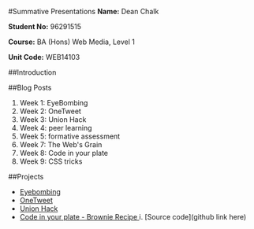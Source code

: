 #Summative Presentations
**Name:** Dean Chalk

**Student No:** 96291515

**Course:** BA (Hons) Web Media, Level 1

**Unit Code:** WEB14103

##Introduction

##Blog Posts
1. Week 1: EyeBombing
2. Week 2: OneTweet
3. Week 3: Union Hack
4. Week 4: peer learning
5. Week 5: formative assessment
7. Week 7: The Web's Grain
8. Week 8: Code in your plate
9. Week 9: CSS tricks

##Projects
- [Eyebombing](https://docs.google.com/a/students.rave.ac.uk/presentation/d/1fKzT6UncrZ4-Eq9HKPfxZni0BBSqnteSGG5pQrK8uw4/edit?usp=sharing)
- [OneTweet](https://docs.google.com/a/students.rave.ac.uk/presentation/d/14LiWliQ7ZrVYr-d4z4AT8vJZ2vJO6E1knxZD6uvf8ZU/edit?usp=sharing)
- [Union Hack](https://docs.google.com/a/students.rave.ac.uk/presentation/d/1wpCSnG4Iu_bIg69B5_zRYUI66WXLWFX2LX4Mx9IauzU/edit?usp=sharing)
- [Code in your plate - Brownie Recipe
](https://d157rqmxrxj6ey.cloudfront.net/onaed/14823/)
	i. [Source code](github link here)